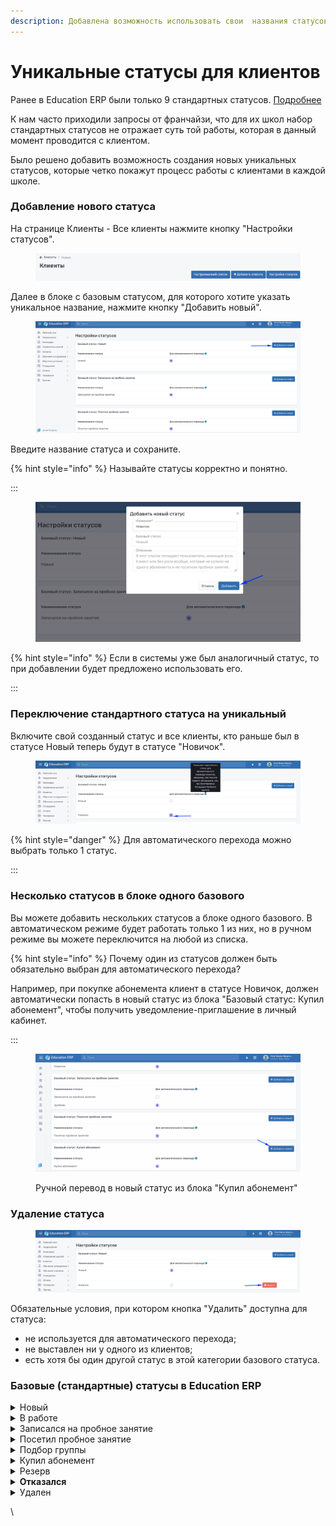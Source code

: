 ```yaml
---
description: Добавлена возможность использовать свои  названия статусов вместо стандартных
---
```


# Уникальные статусы для клиентов

Ранее в Education ERP были только 9 стандартных статусов. [Подробнее](unikalnye-statusy-dlya-klientov.md#standartnye-statusy-v-education-erp)

К нам часто приходили запросы от франчайзи, что для их школ набор стандартных статусов не отражает суть той работы, которая  в данный момент проводится с клиентом.

Было решено добавить возможность создания новых уникальных статусов, которые четко покажут процесс работы с клиентами в каждой школе.

### Добавление нового статуса

На странице Клиенты - Все клиенты нажмите кнопку "Настройки статусов".

<figure><img src="../.gitbook/assets/image (22).png" alt=""><figcaption></figcaption></figure>

&#x20;Далее в блоке с базовым статусом, для которого хотите указать уникальное название, нажмите кнопку "Добавить новый".

<figure><img src="../.gitbook/assets/image (27).png" alt=""><figcaption></figcaption></figure>

Введите название статуса и сохраните.

{% hint style="info" %}
Называйте статусы корректно и понятно.

:::

<figure><img src="../.gitbook/assets/image (23).png" alt=""><figcaption></figcaption></figure>

{% hint style="info" %}
Если в системы уже был аналогичный статус, то при добавлении будет предложено использовать его.

:::

### Переключение стандартного статуса на уникальный

Включите свой созданный статус и все клиенты, кто раньше был в статусе Новый теперь будут в статусе "Новичок".&#x20;

<figure><img src="../.gitbook/assets/image (11).png" alt=""><figcaption></figcaption></figure>

{% hint style="danger" %}
Для автоматического перехода можно выбрать только 1 статус.

:::

### Несколько статусов в блоке одного базового&#x20;

Вы можете добавить нескольких статусов а блоке одного базового. В автоматическом режиме будет работать только 1 из них, но в ручном режиме вы можете переключится на любой из списка.

{% hint style="info" %}
Почему один из статусов должен быть обязательно выбран для автоматического перехода?

Например, при покупке абонемента клиент в статусе Новичок, должен автоматически попасть в новый статус из блока "Базовый статус: Купил абонемент",  чтобы получить уведомление-приглашение в личный кабинет.

:::

<figure><img src="../.gitbook/assets/Статусы (1).gif" alt=""><figcaption><p>Ручной перевод в новый статус из блока "Купил абонемент"</p></figcaption></figure>

### Удаление статуса

<figure><img src="../.gitbook/assets/image (29).png" alt=""><figcaption></figcaption></figure>

Обязательные условия, при котором кнопка "Удалить" доступна для статуса:&#x20;

* не используется для автоматического перехода;&#x20;
* не выставлен ни у одного из клиентов;&#x20;
* есть хотя бы один другой статус в этой категории базового статуса.

### Базовые (стандартные) статусы в Education ERP

<details>

<summary>Новый</summary>

Новые клиенты школы, кто не купили ни одного абонемента и не посетили пробное занятие.

</details>

<details>

<summary>В работе</summary>

Клиенты из 'Новые', кто пока не принял решение, не записались на пробное занятие и не отказались.

</details>

<details>

<summary>Записался на пробное занятие</summary>

В этот список попадают те клиенты из 'Новые', у которых проставлена дата записи на пробное занятие.

</details>

<details>

<summary>Посетил пробное занятие</summary>

В этот список попадают клиенты, которые не купили ни одного абонемента, но посетили пробное занятие. Посещение пробного занятия можно отметить на странице клиента в поле "Посетил пробное занятие" .

</details>

<details>

<summary>Подбор группы</summary>

Клиенты, чьи ученики находятся в процессе подбора группы

</details>

<details>

<summary>Купил абонемент</summary>

В этот список попадают клиенты, которые купили хотя бы один абонемент. Абонемент можно добавить на странице ученика. Ученик - ребенок клиента.

</details>

<details>

<summary>Резерв</summary>

В этот список попадают заинтересованные клиенты. Например, не согласился прийти на пробное занятие сразу, но готов посетить пробное занятие позже или если не хватает мест в группе.

</details>

<details>

<summary><strong>Отказался</strong></summary>

В этот список попадают клиенты, которые отказались посещать занятия.

</details>

<details>

<summary>Удален</summary>

Удалёнными помечаются пользователи, которые обратились как клиенты, но клиентами по сути не являются. Например, предложения от другого бизнеса или звонки детей.

</details>

\


